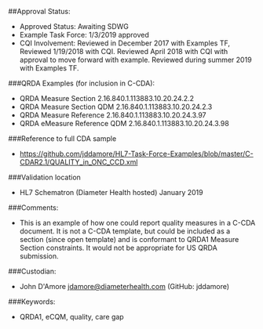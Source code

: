 ##Approval Status: 
* Approved Status: Awaiting SDWG
* Example Task Force: 1/3/2019 approved
* CQI Involvement: Reviewed in December 2017 with Examples TF, Reviewed 1/19/2018 with CQI. Reviewed April 2018 with CQI with approval to move forward with example. Reviewed during summer 2019 with Examples TF.   

###QRDA Examples (for inclusion in C-CDA): 
* QRDA Measure Section 2.16.840.1.113883.10.20.24.2.2
* QRDA Measure Section QDM 2.16.840.1.113883.10.20.24.2.3
* QRDA Measure Reference 2.16.840.1.113883.10.20.24.3.97
* QRDA eMeasure Reference QDM 2.16.840.1.113883.10.20.24.3.98

###Reference to full CDA sample
* https://github.com/jddamore/HL7-Task-Force-Examples/blob/master/C-CDAR2.1/QUALITY_in_ONC_CCD.xml

###Validation location
* HL7 Schematron (Diameter Health hosted) January 2019

###Comments: 
* This is an example of how one could report quality measures in a C-CDA document. It is not a C-CDA template, but could be included as a section (since open template) and is conformant to QRDA1 Measure Section constraints. It would not be appropriate for US QRDA submission.

###Custodian: 
* John D'Amore jdamore@diameterhealth.com (GitHub: jddamore)

###Keywords: 
* QRDA1, eCQM, quality, care gap

